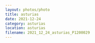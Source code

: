 ```yaml
---
layout: photos/photo
title: asturias
date: 2021-12-24
category: asturias
location: asturias
filename: 2021_12_24_asturias_P1200029
---
```

